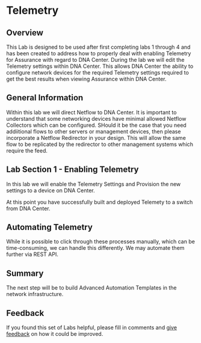 # Telemetry
## Overview
This Lab is designed to be used after first completing labs 1 through 4 and has been created to address how to properly deal with enabling Telemetry for Assurance with regard to DNA Center. During the lab we will edit the Telemetry settings within DNA Center. This allows DNA Center the ability to configure network devices for the required Telemetry settings required to get the best results when viewing Assurance within DNA Center.

## General Information
Within this lab we will direct Netflow to DNA Center. It is important to understand that some networking devices have minimal allowed Netflow Collectors which can be configured. SHould it be the case that you need addiitional flows to other servers or management devices, then please incorporate a Netflow Redirector in your design. This will allow the same flow to be replicated by the redirector to other management systems which require the feed.

## Lab Section 1 - Enabling Telemetry
In this lab we will enable the Telemetry Settings and Provision the new settings to a device on DNA Center.





At this point you have successfully built and deployed Telemety to a switch from DNA Center.

## Automating Telemetry
While it is possible to click through these processes manually, which can be time-consuming, we can handle this differently. We may automate them further via REST API.

## Summary
The next step will be to build Advanced Automation Templates in the network infrastructure. 

## Feedback
If you found this set of Labs helpful, please fill in comments and [give feedback](https://app.smartsheet.com/b/form/f75ce15c2053435283a025b1872257fe) on how it could be improved.

